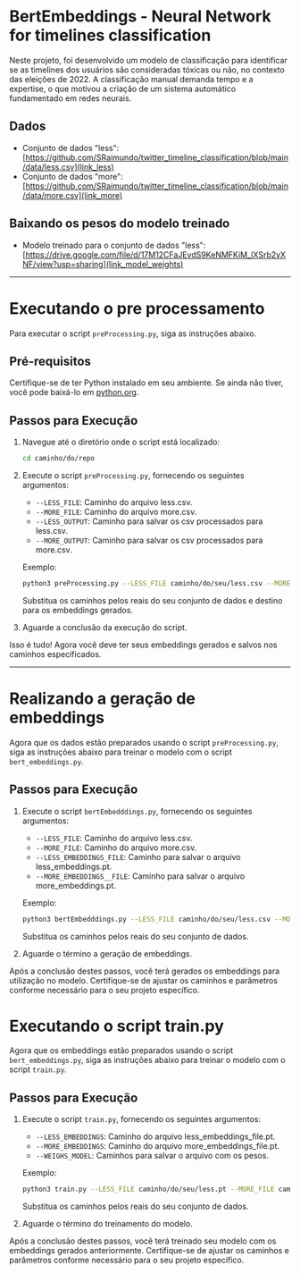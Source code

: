 # BertEmbeddings - Neural Network for timelines classification

Neste projeto, foi desenvolvido um modelo de classificação para identificar se as timelines dos usuários são consideradas tóxicas ou não, no contexto das eleições de 2022. A classificação manual demanda tempo e a expertise, o que motivou a criação de um sistema automático fundamentado em redes neurais.



## Dados

- Conjunto de dados "less": [https://github.com/SRaimundo/twitter_timeline_classification/blob/main/data/less.csv](link_less)
- Conjunto de dados "more": [https://github.com/SRaimundo/twitter_timeline_classification/blob/main/data/more.csv](link_more)

## Baixando os pesos do modelo treinado

- Modelo treinado para o conjunto de dados "less": [https://drive.google.com/file/d/17M12CFaJEvdS9KeNMFKiM_lXSrb2yXNF/view?usp=sharing](link_model_weights)

---

# Executando o pre processamento
Para executar o script `preProcessing.py`, siga as instruções abaixo.

## Pré-requisitos
Certifique-se de ter Python instalado em seu ambiente. Se ainda não tiver, você pode baixá-lo em [python.org](https://www.python.org/).

## Passos para Execução

1. Navegue até o diretório onde o script está localizado:

    ```bash
    cd caminho/do/repo
    ```

2. Execute o script `preProcessing.py`, fornecendo os seguintes argumentos:

    - `--LESS_FILE`: Caminho do arquivo less.csv.
    - `--MORE_FILE`: Caminho do arquivo more.csv.
    - `--LESS_OUTPUT`: Caminho para salvar os csv processados para less.csv.
    - `--MORE_OUTPUT`: Caminho para salvar os csv processados para more.csv.

    Exemplo:

    ```bash
    python3 preProcessing.py --LESS_FILE caminho/do/seu/less.csv --MORE_FILE caminho/do/seu/more.csv --LESS_OUTPUT caminho/de/saida/less_embeddings.pt --MORE_OUTPUT caminho/de/saida/more_embeddings.pt
    ```

    Substitua os caminhos pelos reais do seu conjunto de dados e destino para os embeddings gerados.

3. Aguarde a conclusão da execução do script.

Isso é tudo! Agora você deve ter seus embeddings gerados e salvos nos caminhos especificados.

---

# Realizando a geração de embeddings

Agora que os dados estão preparados usando o script `preProcessing.py`, siga as instruções abaixo para treinar o modelo com o script `bert_embeddings.py`.

## Passos para Execução

1. Execute o script `bertEmbedddings.py`, fornecendo os seguintes argumentos:

    - `--LESS_FILE`: Caminho do arquivo less.csv.
    - `--MORE_FILE`: Caminho do arquivo more.csv.
    - `--LESS_EMBEDDINGS_FILE`: Caminho para salvar o arquivo less_embeddings.pt.
    - `--MORE_EMBEDDINGS__FILE`: Caminho para salvar o arquivo more_embeddings.pt.

    Exemplo:

    ```bash
    python3 bertEmbedddings.py --LESS_FILE caminho/do/seu/less.csv --MORE_FILE caminho/do/seu/more.csv --LESS_EMBEDDINGS_FILE caminho/do/seu/less.pt --MORE_EMBEDDINGS__FILE caminho/do/seu/more.pt
    ```

    Substitua os caminhos pelos reais do seu conjunto de dados.

3. Aguarde o término a geração de embeddings.

Após a conclusão destes passos, você terá gerados os embeddings para utilização no modelo. Certifique-se de ajustar os caminhos e parâmetros conforme necessário para o seu projeto específico.

# Executando o script train.py

Agora que os embeddings estão preparados usando o script `bert_embeddings.py`, siga as instruções abaixo para treinar o modelo com o script `train.py`.

## Passos para Execução

1. Execute o script `train.py`, fornecendo os seguintes argumentos:

    - `--LESS_EMBEDDINGS`: Caminho do arquivo less_embeddings_file.pt.
    - `--MORE_EMBEDDINGS`: Caminho do arquivo more_embeddings_file.pt.
    - `--WEIGHS_MODEL`: Caminhos para salvar o arquivo com os pesos.

    Exemplo:

    ```bash
    python3 train.py --LESS_FILE caminho/do/seu/less.pt --MORE_FILE caminho/do/seu/more.pt --WEIGHS_MODEL caminho/do/seu/weights.pth 
    ```

    Substitua os caminhos pelos reais do seu conjunto de dados.


3. Aguarde o término do treinamento do modelo.

Após a conclusão destes passos, você terá treinado seu modelo com os embeddings gerados anteriormente. Certifique-se de ajustar os caminhos e parâmetros conforme necessário para o seu projeto específico.

